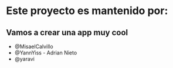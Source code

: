 
# Este proyecto es mantenido por: 
## Vamos a crear una app muy cool
* @MisaelCalvillo
* @YannYiss - Adrian Nieto
* @yaravi
